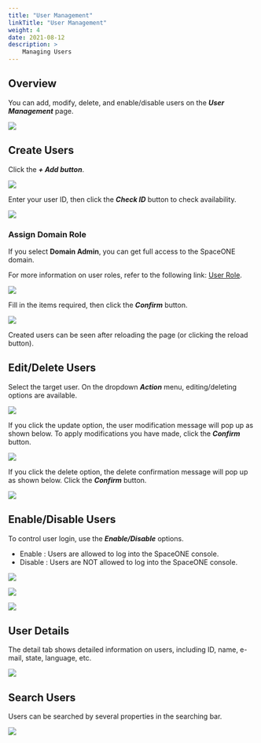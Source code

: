 ```yaml
---
title: "User Management"
linkTitle: "User Management"
weight: 4
date: 2021-08-12
description: >
    Managing Users
---
```


## Overview

You can add, modify, delete, and enable/disable users on the _**User Management**_ page.

![](/ko/docs/guides/admin_guide/my_account/user_management_img/user_management_img_01.png)

## Create Users

Click the _**+ Add button**_. 

![](/ko/docs/guides/admin_guide/my_account/user_management_img/user_management_img_02.png)

Enter your user ID, then click the _**Check ID**_ button to check availability.

![](/ko/docs/guides/admin_guide/my_account/user_management_img/user_management_img_03.png)


### Assign Domain Role

If you select **Domain Admin**, you can get full access to the SpaceONE domain.

For more information on user roles, refer to the following link: [User Role](/docs/guides/advanced_topics/user-role).

![](/ko/docs/guides/admin_guide/my_account/user_management_img/user_management_img_04.png)



Fill in the items required, then click the _**Confirm**_ button.

![](/ko/docs/guides/admin_guide/my_account/user_management_img/user_management_img_05.png)


Created users can be seen after reloading the page \(or clicking the reload button\).

## Edit/Delete Users

Select the target user. On the dropdown _**Action**_ menu, editing/deleting options are available.

![](/ko/docs/guides/admin_guide/my_account/user_management_img/user_management_img_06.png)


If you click the update option, the user modification message will pop up as shown below. To apply modifications you have made, click the _**Confirm**_ button.

![](/ko/docs/guides/admin_guide/my_account/user_management_img/user_management_img_07.png)


If you click the delete option, the delete confirmation message will pop up as shown below. Click the _**Confirm**_ button.

![](/ko/docs/guides/admin_guide/my_account/user_management_img/user_management_img_08.png)


## Enable/Disable Users

To control user login, use the _**Enable/Disable**_ options.

* Enable : Users are allowed to log into the SpaceONE console.
* Disable : Users are NOT allowed to log into the SpaceONE console. 

![](/ko/docs/guides/admin_guide/my_account/user_management_img/user_management_img_09.png)


![](/ko/docs/guides/admin_guide/my_account/user_management_img/user_management_img_10.png)

![](/ko/docs/guides/admin_guide/my_account/user_management_img/user_management_img_11.png)

## User Details

The detail tab shows detailed information on users, including ID, name, e-mail, state, language, etc.

![](/ko/docs/guides/admin_guide/my_account/user_management_img/user_management_img_12.png)


## Search Users

Users can be searched by several properties in the searching bar.

![](/ko/docs/guides/admin_guide/my_account/user_management_img/user_management_img_13.png)





